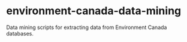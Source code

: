 # environment-canada-data-mining
Data mining scripts for extracting data from Environment Canada databases.
